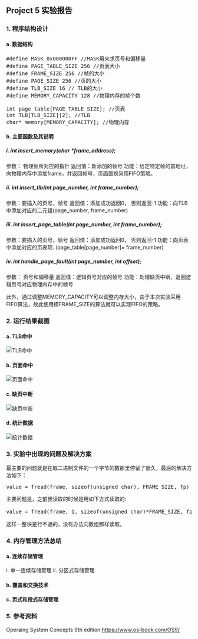 Project 5 实验报告
-----------------------
### 1. 程序结构设计
#### a. 数据结构
<pre>
#define MASK 0x000000FF //MASK用来求页号和偏移量
#define PAGE_TABLE_SIZE 256 //页表大小
#define FRAME_SIZE 256 //帧的大小
#define PAGE_SIZE 256 //页的大小
#define TLB_SIZE 16 // TLB的大小
#define MEMORY_CAPACITY 128 //物理内存的帧个数

int page_table[PAGE_TABLE_SIZE]; //页表
int TLB[TLB_SIZE][2]; //TLB
char* memory[MEMORY_CAPACITY]; //物理内存
</pre>

#### b. 主要函数及其说明
##### i. int insert_memory(char *frame_address);
参数： 物理帧所对应的指针
返回值：新添加的帧号
功能：给定特定帧的首地址，向物理内存中添加frame，并返回帧号，页面置换采用FIFO策略。

##### ii. int insert_tlb(int page_number, int frame_number);
参数：要插入的页号，帧号
返回值：添加成功返回0， 否则返回-1
功能：向TLB中添加对应的二元组(page_number, frame_number)

##### iii. int insert_page_table(int page_number, int frame_number);
参数：要插入的页号，帧号
返回值：添加成功返回0， 否则返回-1
功能：向页表中添加对应的页表项. (page_table[page_number]= frame_number)

##### iv. int handle_page_fault(int page_number, int offset);
参数： 页号和偏移量
返回值：逻辑页号对应的帧号
功能：处理缺页中断，返回逻辑页号对应物理内存中的帧号


此外，通过调整MEMORY_CAPACITY可以调整内存大小，由于本次实验采用FIFO算法，故此使用模FRAME_SIZE的算法就可以实现FIFO的策略。

### 2. 运行结果截图
#### a. TLB命中
![TLB命中]()
#### b. 页面命中
![页面命中]()
#### c. 缺页中断
![缺页中断]()
#### d. 统计数据
![统计数据]()
### 3. 实验中出现的问题及解决方案
最主要的问题就是在取二进制文件的一个字节的数那里停留了很久，最后的解决方法如下：
<pre>value = fread(frame, sizeof(unsigned char), FRAME_SIZE, fp)</pre>
主要问题是，之前我读取的时候是用如下方式读取的:
<pre>value = fread(frame, 1, sizeof(unsigned char)*FRAME_SIZE, fp) //就很蠢是不是</pre>
这样一整块是行不通的，没有办法向数组那样读取。

### 4. 内存管理方法总结
#### a. 连续存储管理
i. 单一连续存储管理
ii. 分区式存储管理

#### b. 覆盖和交换技术

#### c. 页式和段式存储管理

### 5. 参考资料
Operaing System Concepts 9th edition:https://www.os-book.com/OS9/
